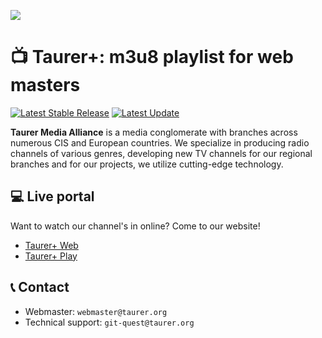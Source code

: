 ![](https://static.taurer.org/7HI4dB44944xSGLZn72UQk0c0GABou6Zqrx2njvBJl4HPk9QZtn8VqCRsSwFz8pZ/4bMI6KtZRuakWTUAVrTh8DPtNnbTeV4OlILyZ0Gp2SRz5mg7S8vjVVQJAYgPaTTI/EXPORT_LOGO3.png)

# 📺 Taurer+: m3u8 playlist for web masters

[![Latest Stable Release](https://img.shields.io/badge/stable%20version-8A2BE2)]()
[![Latest Update](https://img.shields.io/badge/last%20update%2011/05/2024-202020)]()

**Taurer Media Alliance** is a media conglomerate with branches across numerous CIS and European countries.
We specialize in producing radio channels of various genres, developing new TV channels for our regional branches and
for our projects, we utilize cutting-edge technology.

## 💻 Live portal

Want to watch our channel's in online? Come to our website!

- [Taurer+ Web](https://tv.taurer.org/)
- [Taurer+ Play](https://tv.taurer.org/player)

## 📞 Contact

* Webmaster: `webmaster@taurer.org`
* Technical support: `git-quest@taurer.org`

